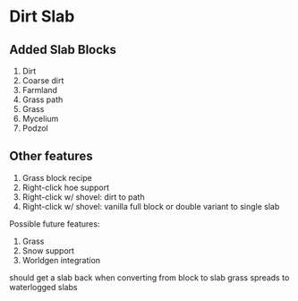 # Dirt Slab

## Added Slab Blocks

1. Dirt
1. Coarse dirt
1. Farmland
1. Grass path
1. Grass
1. Mycelium
1. Podzol

## Other features

1. Grass block recipe
1. Right-click hoe support
1. Right-click w/ shovel: dirt to path
1. Right-click w/ shovel: vanilla full block or double variant to single slab

Possible future features:

1. Grass
1. Snow support
1. Worldgen integration


should get a slab back when converting from block to slab
grass spreads to waterlogged slabs
